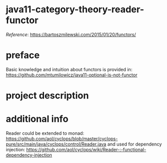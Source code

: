 # java11-category-theory-reader-functor
_Reference_: https://bartoszmilewski.com/2015/01/20/functors/

# preface
Basic knowledge and intuition about functors is provided in: 
https://github.com/mtumilowicz/java11-optional-is-not-functor

# project description

# additional info
Reader could be extended to monad: 
https://github.com/aol/cyclops/blob/master/cyclops-pure/src/main/java/cyclops/control/Reader.java
and used for dependency injection: 
https://github.com/aol/cyclops/wiki/Reader-:-functional-dependency-injection